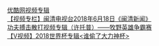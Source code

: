   
[优酷网视频专辑](http://www.dianyue.me/archives/214/ou6o6dr630wmj9g3/)  
[【视频专栏】闽清电视台2018年6月18日《闽清新闻》](http://www.dianyue.me/archives/077/nxp1h8r23k9ssrbi/)  
[功夫搏击散打视频专辑（许托普）——牧野英雄争霸赛](http://www.dianyue.me/archives/877/os4a4gwqrfq98xrc/)  
[【V视频】2018世界杯专辑&lt;谁偷了大力神杯&gt;](http://www.dianyue.me/archives/499/ndvovmpeb71jxyhz/)